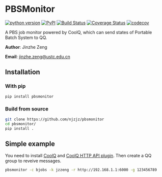 # PBSMonitor

[![python version](https://img.shields.io/pypi/pyversions/pbsmonitor.svg?logo=python&logoColor=white)](https://pypi.org/project/pbsmonitor)
[![PyPI](https://img.shields.io/pypi/v/pbsmonitor.svg)](https://pypi.org/project/pbsmonitor)
[![Build Status](https://travis-ci.com/njzjz/pbsmonitor.svg?branch=master)](https://travis-ci.com/njzjz/pbsmonitor)
[![Coverage Status](https://coveralls.io/repos/github/njzjz/pbsmonitor/badge.svg?branch=master)](https://coveralls.io/github/njzjz/pbsmonitor?branch=master)
[![codecov](https://codecov.io/gh/njzjz/pbsmonitor/branch/master/graph/badge.svg)](https://codecov.io/gh/njzjz/pbsmonitor)

A PBS job monitor powered by CoolQ, which can send states of Portable Batch System to QQ.

**Author**: Jinzhe Zeng

**Email**: jinzhe.zeng@ustc.edu.cn

## Installation
### With pip
```sh
pip install pbsmonitor
```
### Build from source
```sh
git clone https://github.com/njzjz/pbsmonitor
cd pbsmonitor/
pip install .
```

## Simple example

You need to install [CoolQ](https://cqp.cc/) and [CoolQ HTTP API plugin](https://github.com/richardchien/coolq-http-api/). Then create a QQ group to reveive messages.

```sh
pbsmonitor -c bjobs -k jzzeng -r http://192.168.1.1:6000 -g 123456789
```
